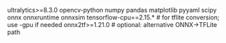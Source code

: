 ultralytics>=8.3.0
opencv-python
numpy
pandas
matplotlib
pyyaml
scipy
onnx
onnxruntime
onnxsim
tensorflow-cpu==2.15.* # for tflite conversion; use -gpu if needed
onnx2tf>=1.21.0 # optional: alternative ONNX→TFLite path
